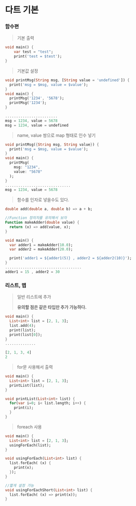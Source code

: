 # 다트 기본

### 함수편

> 기본 출력

```dart
void main() {
    var test = "test";
    print('test = $test');
}
```

> 기본값 설정

```dart
void printMsg(String msg, [String value = 'undefined']) {
  print('msg = $msg, value = $value');
}
void main() {
  printMsg('1234', '5678');
  printMsg('1234');
}

........................
msg = 1234, value = 5678
msg = 1234, value = undefined
```

> name, value 쌍으로 map 형태로 인수 넣기

```dart
void printMsg({String msg, String value}) {
  print('msg = $msg, value = $value');
}
void main() {
  printMsg(
    msg: "1234",
    value: "5678"
  );
}
..............................
msg = 1234, value = 5678
```

> 함수를 인자로 넣을수도 있다.

```dart
double add(double a, double b) => a + b;

//Function 정의자를 유의해서 보자
Function makeAdder(double value) {
  return (x) => add(value, x);
}

void main() {
  var adder1 = makeAdder(10.0);
  var adder2 = makeAdder(20.0);

  print('adder1 = ${adder1(5)} , adder2 = ${adder2(10)}');
}
...................................
adder1 = 15 , adder2 = 30
```

### 리스트, 맵

> 일반 리스트에 추가
>
> **유의할 점은 같은 타입만 추가 가능하다.**

```dart
void main() {
  List<int> list = [2, 1, 3];
  list.add(4);
  print(list);
  print(list[0]);
}
..............

[2, 1, 3, 4]
2
```

> for문 사용해서 출력

```dart
void main() {
  List<int> list = [2, 1, 3];
  printList(list);
}

void printList(List<int> list) {
  for(var i=0; i< list.length; i++) {
    print(i);
  }
}
```

> foreach 사용

```dart
void main() {
  List<int> list = [2, 1, 3];
  usingForEach(list);
}

void usingForEach(List<int> list) {
  list.forEach( (x) {
    print(x);
  });
}

//짧게 설정 가능
void usingForEachShort(List<int> list) {
  list.forEach( (x) => print(x));
}
```



